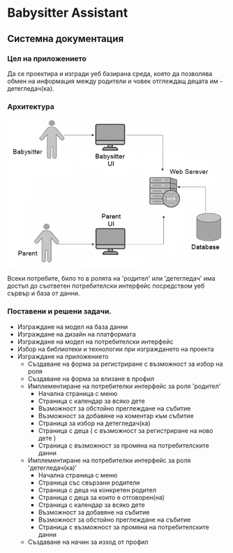 # Babysitter Assistant

## Системна документация

### Цел на приложението
Да се проектира и изгради уеб базирана среда, която да позволява обмен на информация между родители и човек отглеждащ децата им - детегледач(ка).

### Архитектура
![alt text](../assets/doc/Architecture.jpg)

Всеки потребите, било то в ролята на 'родител' или 'детегледач' има достъп до съответен потребителски интерфейс посредством уеб сървър и база от данни.

### Поставени и решени задачи.
- Изграждане на модел на база данни
- Изграждане на дизайн на платформата
- Изграждане на модел на потребителски интерфейс
- Избор на библиотеки и технологии при изграждането на проекта
- Изграждане на приложението
    - Създаване на форма за регистриране с възможност за избор на роля
    - Създаване на форма за влизане в профил
    - Имплементиране на потребителки интерфейс за роля 'родител'
        - Начална страница с меню
        - Страница с календар за всяко дете
        - Възможност за обстойно преглеждане на събитие
        - Възможност за добавяне на коментар към събитие
        - Страница за избор на детегледач(ка)
        - Страница с деца ( с възможност за регистриране на ново дете )
        - Страница с възможност за промяна на потребителските данни
    - Имплементиране на потребителки интерфейс за роля 'детегледач(ка)'
        - Начална страница с меню
        - Страница със свързани родители
        - Страница с деца на конкретен родител
        - Страница с деца за които е отговорен(на)
        - Страница с календар за всяко дете
        - Възможност за добавяне на събитие
        - Възможност за обстойно преглеждане на събитие
        - Страница с възможност за промяна на потребителските данни
    - Създаване на начин за изход от профил
    